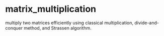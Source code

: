 matrix_multiplication
=====================

multiply two matrices efficiently using classical multiplication, divide-and-conquer method, and Strassen algorithm. 
